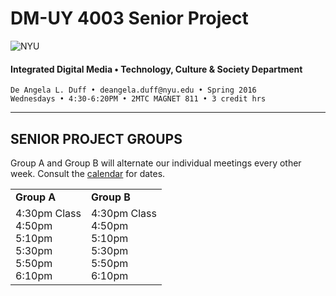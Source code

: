 # DM-UY 4003 Senior Project

![NYU](http://ws2.polishedsolid.com/de/nyu_soe_logo.png)
#### Integrated Digital Media • Technology, Culture & Society Department 

    De Angela L. Duff • deangela.duff@nyu.edu • Spring 2016 
    Wednesdays • 4:30-6:20PM • 2MTC MAGNET 811 • 3 credit hrs

---

## SENIOR PROJECT GROUPS

Group A and Group B will alternate our individual meetings every other week. Consult the <a href="dm4003_senior_project_calendar.md">calendar</a> for dates.


<table>
<tr>
    <td><strong>Group A</strong></td>
    <td><strong>Group B</strong></td>
</tr>
<tr>
    <td>4:30pm Class<br>
    4:50pm <strong></strong><br>
    5:10pm <strong></strong><br>
    5:30pm <strong></strong><br>
    5:50pm <strong></strong><br>
    6:10pm <strong></strong></td>
    <td>4:30pm Class<br>
    4:50pm <strong></strong><br>
    5:10pm <strong></strong><br>
    5:30pm <strong></strong><br>
    5:50pm <strong></strong><br>
    6:10pm <strong></strong></td>
</tr>
</table>










